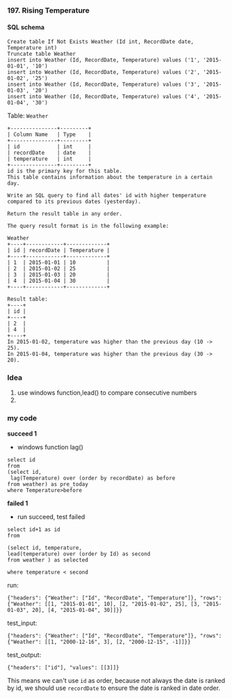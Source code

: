 ### 197. Rising Temperature

#### SQL schema
```mysql
Create table If Not Exists Weather (Id int, RecordDate date, Temperature int)
Truncate table Weather
insert into Weather (Id, RecordDate, Temperature) values ('1', '2015-01-01', '10')
insert into Weather (Id, RecordDate, Temperature) values ('2', '2015-01-02', '25')
insert into Weather (Id, RecordDate, Temperature) values ('3', '2015-01-03', '20')
insert into Weather (Id, RecordDate, Temperature) values ('4', '2015-01-04', '30')
```

Table: `Weather`
```
+---------------+---------+
| Column Name   | Type    |
+---------------+---------+
| id            | int     |
| recordDate    | date    |
| temperature   | int     |
+---------------+---------+
id is the primary key for this table.
This table contains information about the temperature in a certain day.
 
Write an SQL query to find all dates' id with higher temperature compared to its previous dates (yesterday).

Return the result table in any order.

The query result format is in the following example:

Weather
+----+------------+-------------+
| id | recordDate | Temperature |
+----+------------+-------------+
| 1  | 2015-01-01 | 10          |
| 2  | 2015-01-02 | 25          |
| 3  | 2015-01-03 | 20          |
| 4  | 2015-01-04 | 30          |
+----+------------+-------------+

Result table:
+----+
| id |
+----+
| 2  |
| 4  |
+----+
In 2015-01-02, temperature was higher than the previous day (10 -> 25).
In 2015-01-04, temperature was higher than the previous day (30 -> 20).
```

### Idea
1. use windows function,lead() to compare consecutive numbers
2. 

### my code
**succeed 1**
* windows function lag()
```mysql
select id 
from 
(select id,
 lag(Temperature) over (order by recordDate) as before
from weather) as pre_today
where Temperature>before
```
**failed 1**
* run succeed, test failed
```mysql
select id+1 as id
from 

(select id, temperature,
lead(temperature) over (order by Id) as second
from weather ) as selected

where temperature < second 
```
run: 
```mysql
{"headers": {"Weather": ["Id", "RecordDate", "Temperature"]}, "rows": {"Weather": [[1, "2015-01-01", 10], [2, "2015-01-02", 25], [3, "2015-01-03", 20], [4, "2015-01-04", 30]]}}
```
test_input:
```mysql
{"headers": {"Weather": ["Id", "RecordDate", "Temperature"]}, "rows": {"Weather": [[1, "2000-12-16", 3], [2, "2000-12-15", -1]]}}
```
test_output:
```mysql
{"headers": ["id"], "values": [[3]]}
```

This means we can't use `id` as order, because not always the date is ranked by id, we should use `recordDate` to ensure the date is ranked in date order.




